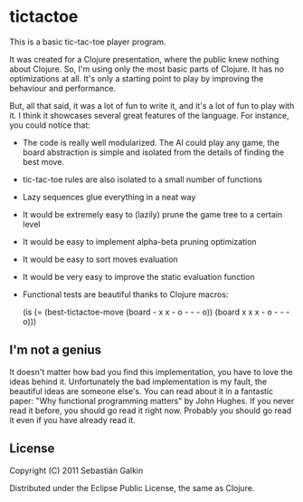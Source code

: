 # tictactoe

This is a basic tic-tac-toe player program.

It was created for a Clojure presentation, where the public knew nothing about
Clojure. So, I'm using only the most basic parts of Clojure. It has no optimizations
at all. It's only a starting point to play by improving the behaviour and performance.

But, all that said, it was a lot of fun to write it, and it's a lot of fun to play with it.
I think it showcases several great features of the language.
For instance, you could notice that:

* The code is really well modularized. The AI could play any game, the board
abstraction is simple and isolated from the details of finding the best move.
* tic-tac-toe rules are also isolated to a small number of functions
* Lazy sequences glue everything in a neat way
* It would be extremely easy to (lazily) prune the game tree to a certain level
* It would be easy to implement alpha-beta pruning optimization
* It would be easy to sort moves evaluation
* It would be very easy to improve the static evaluation function
* Functional tests are beautiful thanks to Clojure macros:

    (is (= (best-tictactoe-move (board - x x
                                       - o -
                                       - - o))
           (board x x x
                  - o -
                  - - o)))

## I'm not a genius

It doesn't matter how bad you find this implementation, you have to love the ideas
behind it. Unfortunately the bad implementation is my fault, the beautiful ideas
are someone else's. You can read about it in a fantastic paper:
"Why functional programming matters" by John Hughes.
If you never read it before, you should go read it right now.
Probably you should go read it even if you have already read it.

## License

Copyright (C) 2011 Sebastián Galkin

Distributed under the Eclipse Public License, the same as Clojure.
